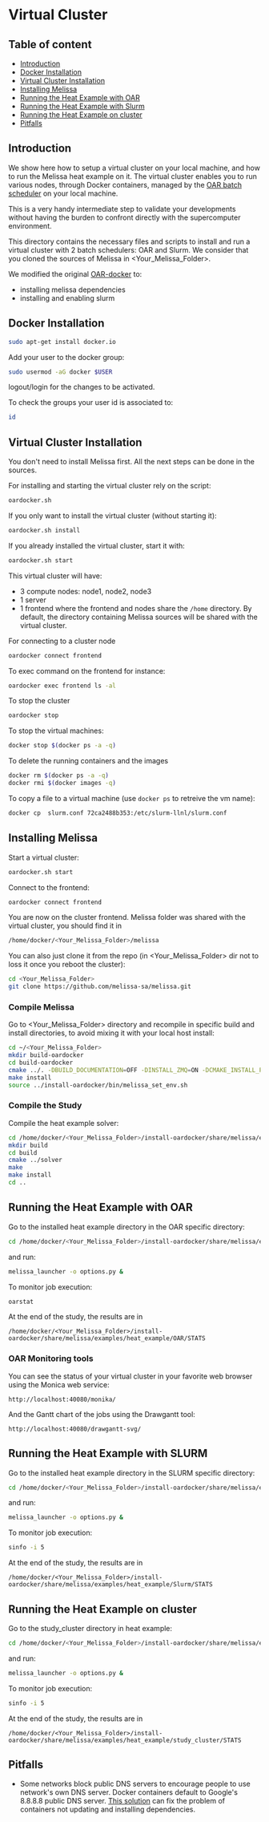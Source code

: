 # Virtual Cluster

## Table of content
* [Introduction](#intro)
* [Docker Installation](#docker)
* [Virtual Cluster Installation](#cluster)
* [Installing Melissa](#melissa)
* [Running the Heat Example with OAR](#heatoar)
* [Running the Heat Example with Slurm](#heatslurm)
* [Running the Heat Example on cluster](#heatcluster)
* [Pitfalls](#pitfalls)


## Introduction <a name="intro"></a>
We show here how to setup a virtual cluster on your local machine, and how to run
the Melissa heat example on it. The  virtual cluster enables you to run various nodes, through Docker containers,
managed by the [OAR batch scheduler](http://oar.imag.fr)  on  your local machine.

This is a very handy intermediate step to validate your developments without having the burden to
confront directly with the supercomputer environment.


This directory contains the necessary files and scripts to install and run a virtual cluster with 2 batch schedulers: OAR and Slurm.
We consider that you cloned the sources of Melissa in <Your_Melissa_Folder>.

We modified the original [OAR-docker](https://oar.imag.fr/wiki:oar-docker) to:

* installing melissa dependencies
* installing and enabling slurm




## Docker Installation <a name="docker"></a>

```bash
sudo apt-get install docker.io
```

Add your user to the docker group:

```bash
sudo usermod -aG docker $USER
```

logout/login for  the changes to be activated.

To check the groups your user id is associated to:

```bash
id
```

## Virtual Cluster Installation <a name="cluster"></a>

You don't need to install Melissa first. All the next steps can be done in the sources.

For installing and starting the virtual cluster rely on the script:

```bash
oardocker.sh
```

If you only want to install the virtual cluster (without starting it):
```bash
oardocker.sh install
```

If you already installed the virtual cluster, start it with:
```bash
oardocker.sh start
```

This virtual cluster will have:
* 3 compute nodes: node1, node2, node3
* 1 server
* 1 frontend
where the frontend and nodes share the `/home` directory.
By default, the directory containing Melissa sources will be shared with the virtual cluster.


For connecting to a  cluster node
```bash
oardocker connect frontend
```
To exec command on the frontend for instance:
```bash
oardocker exec frontend ls -al
```
To stop the cluster
```bash
oardocker stop
```

To stop the virtual machines:
```bash
docker stop $(docker ps -a -q)
```
To delete the running containers and the images

```bash
docker rm $(docker ps -a -q)
docker rmi $(docker images -q)
```

To copy a file to a virtual machine (use `docker ps` to retreive the vm name):
```bash
docker cp  slurm.conf 72ca2488b353:/etc/slurm-llnl/slurm.conf
```

## Installing Melissa <a name="melissa"></a>

Start a virtual cluster:
```bash
oardocker.sh start
```

Connect to the frontend:
```bash
oardocker connect frontend
```

You are now on the cluster frontend. Melissa folder was shared with the virtual cluster, you should find it in

```bash
/home/docker/<Your_Melissa_Folder>/melissa
```

You can also just clone it from the repo (in <Your_Melissa_Folder> dir not to loss it once you reboot the cluster):
```bash
cd <Your_Melissa_Folder>
git clone https://github.com/melissa-sa/melissa.git
```

### Compile Melissa

Go to <Your_Melissa_Folder> directory and recompile in specific build and install directories, to avoid  mixing  it with your local host install:

```bash
cd ~/<Your_Melissa_Folder>
mkdir build-oardocker
cd build-oardocker
cmake ../. -DBUILD_DOCUMENTATION=OFF -DINSTALL_ZMQ=ON -DCMAKE_INSTALL_PREFIX=/home/docker/<Your_Melissa_Folder>/install-oardocker
make install
source ../install-oardocker/bin/melissa_set_env.sh
```

### Compile the Study

Compile the heat example solver:

```bash
cd /home/docker/<Your_Melissa_Folder>/install-oardocker/share/melissa/examples/heat_example/
mkdir build
cd build
cmake ../solver
make
make install
cd ..
```




## Running the Heat Example  with OAR <a name="heatoar"></a>

Go to the installed heat example directory in the OAR specific directory:

```bash
cd /home/docker/<Your_Melissa_Folder>/install-oardocker/share/melissa/examples/heat_example/study_OAR
```
and run:

```bash
melissa_launcher -o options.py &
```

To monitor job execution:

```bash
oarstat
```

At the end of the study, the results are in

```
/home/docker/<Your_Melissa_Folder>/install-oardocker/share/melissa/examples/heat_example/OAR/STATS
```

### OAR Monitoring tools

You can see the status of your virtual cluster in your favorite web browser using the Monica web service:

```
http://localhost:40080/monika/
```
And the Gantt chart of the jobs using the Drawgantt tool:
```
http://localhost:40080/drawgantt-svg/
```


## Running the Heat Example  with SLURM <a name="heatslurm"></a>

Go to the installed heat example directory in the SLURM specific directory:

```bash
cd /home/docker/<Your_Melissa_Folder>/install-oardocker/share/melissa/examples/heat_example/study_Slurm
```
and run:

```bash
melissa_launcher -o options.py &
```
To monitor job execution:

```bash
sinfo -i 5
```

At the end of the study, the results are in

```
/home/docker/<Your_Melissa_Folder>/install-oardocker/share/melissa/examples/heat_example/Slurm/STATS
```


## Running the Heat Example on cluster <a name="heatcluster"></a>

Go to the study_cluster directory in heat example:

```bash
cd /home/docker/<Your_Melissa_Folder>/install-oardocker/share/melissa/examples/heat_example/study_cluster
```
and run:

```bash
melissa_launcher -o options.py &
```
To monitor job execution:

```bash
sinfo -i 5
```

At the end of the study, the results are in

```
/home/docker/<Your_Melissa_Folder>/install-oardocker/share/melissa/examples/heat_example/study_cluster/STATS
```


## Pitfalls

* Some networks block public DNS servers to encourage people to use network's own DNS server. Docker containers default to Google's 8.8.8.8 public DNS server. [This solution](https://development.robinwinslow.uk/2016/06/23/fix-docker-networking-dns/) can fix the problem of containers not updating and installing dependencies.
